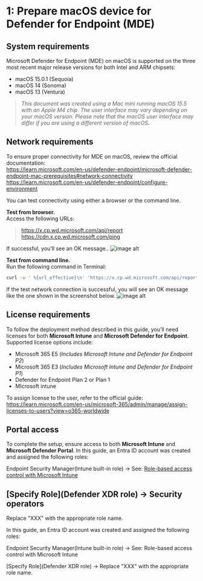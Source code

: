 # 1: Prepare macOS device for Defender for Endpoint (MDE)

## System requirements
Microsoft Defender for Endpoint (MDE) on macOS is supported on the three most recent major release versions for both Intel and ARM chipsets:
- macOS 15.0.1 (Sequoia)
- macOS 14 (Sonoma)
- macOS 13 (Ventura)
  
> *This document was created using a Mac mini running macOS 15.5 with an Apple M4 chip.  The user interface may vary depending on your macOS version.*
> *Please note that the macOS user interface may differ if you are using a different version of macOS.*

## Network requirements
To ensure proper connectivity for MDE on macOS, review the official documentation:  
 https://learn.microsoft.com/en-us/defender-endpoint/microsoft-defender-endpoint-mac-prerequisites#network-connectivity  
 https://learn.microsoft.com/en-us/defender-endpoint/configure-environment  
 
You can test connectivity using either a browser or the command line.

**Test from browser.**  
Access the following URLs:
>  https://x.cp.wd.microsoft.com/api/report  
>  https://cdn.x.cp.wd.microsoft.com/ping

If successful, you’ll see an OK message..
![image alt](https://github.com/yujiaoMSFT/mde-temp/blob/1f22eb9ba960ba968a11e826af6fa089e36176fc/images/MDE-MacOS-Test-NetworkAccess.png)

**Test from command line.**  
Run the following command in Terminal:

 ```sh
curl -w ' %{url_effective}\n' 'https://x.cp.wd.microsoft.com/api/report' 'https://cdn.x.cp.wd.microsoft.com/ping'
 ```
If the test network connection is successful, you will see an OK message like the one shown in the screenshot below.
![image alt](https://github.com/yujiaoMSFT/mde-temp/blob/2f791329556644b1dd957b3e085988682fbef2ac/images/MDE-MacOS-Test-NetworkAccess-CLI.png)


## License requirements
To follow the deployment method described in this guide, you’ll need licenses for both **Microsoft Intune** and **Microsoft Defender for Endpoint**.
Supported license options include:
- Microsoft 365 E5 (*Includes Microsoft Intune and Defender for Endpoint P2*)
- Microsoft 365 E3 (*Includes Microsoft Intune and Defender for Endpoint P1*)
- Defender for Endpoint Plan 2 or Plan 1
- MIcrosoft intune 

To assign license to the user, refer to the official guide:  
https://learn.microsoft.com/en-us/microsoft-365/admin/manage/assign-licenses-to-users?view=o365-worldwide

## Portal access
To complete the setup, ensure access to both **Microsoft Intune** and **Microsoft Defender Portal**.
In this guide, an Entra ID account was created and assigned the following roles:

Endpoint Security Manager(Intune built-in role)
→ See: [Role-based access control with Microsoft Intune]((https://learn.microsoft.com/en-us/intune/intune-service/fundamentals/role-based-access-control))

[Specify Role](Defender XDR role)
→ Security operators 
- 
Replace "XXX" with the appropriate role name.





In this guide, an Entra ID account was created and assigned the following roles:

Endpoint Security Manager(Intune built-in role)
→ See: Role-based access control with Microsoft Intune

[Specify Role](Defender XDR role)
→ Replace "XXX" with the appropriate role name.
